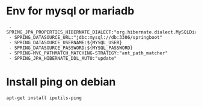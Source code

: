 # Env for mysql or mariadb
```
 - SPRING_JPA_PROPERTIES_HIBERNATE_DIALECT:"org.hibernate.dialect.MySQLDialect"
 - SPRING_DATASOURCE_URL:"jdbc:mysql://db:3306/springboot"
 - SPRING_DATASOURCE_USERNAME:${MYSQL_USER}
 - SPRING_DATASOURCE_PASSWORD:${MYSQL_PASSWORD}
 - SPRING-MVC_PATHMATCH_MATCHING-STRATEGY:"ant_path_matcher"
 - SPRING_JPA_HIBERNATE_DDL_AUTO:"update"
```
# Install ping on debian
```
apt-get install iputils-ping
```
